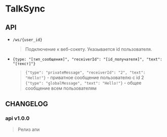 # TalkSync

## API

- `/ws/{user_id}`
    > Подключение к веб-сокету. Указывается id пользователя.  

- `{type: "[тип_сообщения]", "receiverId": "[id_получателя]", "text": "[текст]"}`
    > `{"type": "privateMessage", "receiverId": "2", "text": "Hello!"}` - приватное сообщение пользователю с id 2  
    > `{"type": "globalMessage", "text": "Hello!"}` - общее сообщение всем пользователям

## CHANGELOG

### api v1.0.0
> Релиз апи